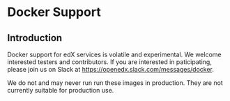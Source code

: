 # Docker Support

## Introduction

Docker support for edX services is volatile and experimental. We welcome interested testers and contributors. If you are interested in paticipating, please join us on Slack at https://openedx.slack.com/messages/docker.

We do not and may never run run these images in production. They are not currently suitable for production use.
